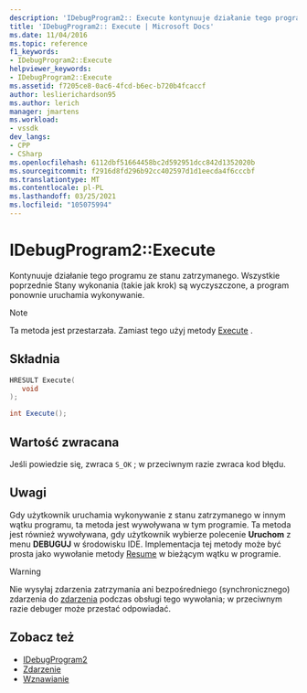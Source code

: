 ```yaml
---
description: 'IDebugProgram2:: Execute kontynuuje działanie tego programu ze stanu zatrzymanego. Wszystkie poprzednie Stany wykonania (takie jak krok) są wyczyszczone, a program ponownie uruchamia wykonywanie.'
title: 'IDebugProgram2:: Execute | Microsoft Docs'
ms.date: 11/04/2016
ms.topic: reference
f1_keywords:
- IDebugProgram2::Execute
helpviewer_keywords:
- IDebugProgram2::Execute
ms.assetid: f7205ce8-0ac6-4fcd-b6ec-b720b4fcaccf
author: leslierichardson95
ms.author: lerich
manager: jmartens
ms.workload:
- vssdk
dev_langs:
- CPP
- CSharp
ms.openlocfilehash: 6112dbf51664458bc2d592951dcc842d1352020b
ms.sourcegitcommit: f2916d8fd296b92cc402597d1d1eecda4f6cccbf
ms.translationtype: MT
ms.contentlocale: pl-PL
ms.lasthandoff: 03/25/2021
ms.locfileid: "105075994"
---
```

# <a name="idebugprogram2execute"></a>IDebugProgram2::Execute
Kontynuuje działanie tego programu ze stanu zatrzymanego. Wszystkie poprzednie Stany wykonania (takie jak krok) są wyczyszczone, a program ponownie uruchamia wykonywanie.

> [!NOTE]
> Ta metoda jest przestarzała. Zamiast tego użyj metody [Execute](../../../extensibility/debugger/reference/idebugprocess3-execute.md) .

## <a name="syntax"></a>Składnia

```cpp
HRESULT Execute(
   void
);
```

```csharp
int Execute();
```

## <a name="return-value"></a>Wartość zwracana
 Jeśli powiedzie się, zwraca `S_OK` ; w przeciwnym razie zwraca kod błędu.

## <a name="remarks"></a>Uwagi
 Gdy użytkownik uruchamia wykonywanie z stanu zatrzymanego w innym wątku programu, ta metoda jest wywoływana w tym programie. Ta metoda jest również wywoływana, gdy użytkownik wybierze polecenie **Uruchom** z menu **DEBUGUJ** w środowisku IDE. Implementacja tej metody może być prosta jako wywołanie metody [Resume](../../../extensibility/debugger/reference/idebugthread2-resume.md) w bieżącym wątku w programie.

> [!WARNING]
> Nie wysyłaj zdarzenia zatrzymania ani bezpośredniego (synchronicznego) zdarzenia do [zdarzenia](../../../extensibility/debugger/reference/idebugeventcallback2-event.md) podczas obsługi tego wywołania; w przeciwnym razie debuger może przestać odpowiadać.

## <a name="see-also"></a>Zobacz też
- [IDebugProgram2](../../../extensibility/debugger/reference/idebugprogram2.md)
- [Zdarzenie](../../../extensibility/debugger/reference/idebugeventcallback2-event.md)
- [Wznawianie](../../../extensibility/debugger/reference/idebugthread2-resume.md)

